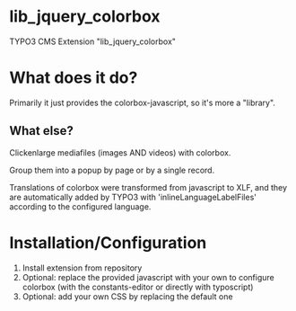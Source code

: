 # lib_jquery_colorbox
TYPO3 CMS Extension "lib_jquery_colorbox"

What does it do?
==============

Primarily it just provides the colorbox-javascript, so it's more a "library".

What else?
---------
Clickenlarge mediafiles (images AND videos) with colorbox.

Group them into a popup by page or by a single record.

Translations of colorbox were transformed from javascript to XLF, and they are automatically added by TYPO3 with 'inlineLanguageLabelFiles' according to the configured language.

Installation/Configuration
=======================

1. Install extension from repository
2. Optional: replace the provided javascript with your own to configure colorbox (with the constants-editor or directly with typoscript)
3. Optional: add your own CSS by replacing the default one
